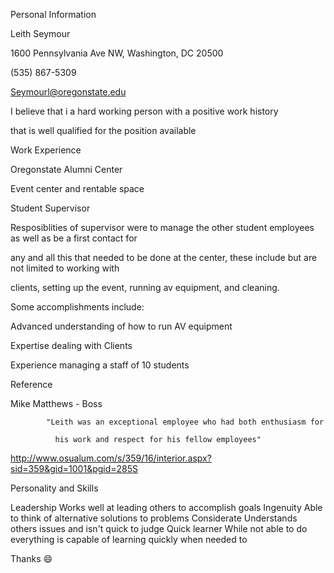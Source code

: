 Personal Information 



Leith Seymour

1600 Pennsylvania Ave NW, Washington, DC 20500

(535) 867-5309

Seymourl@oregonstate.edu



I believe that i a hard working person with a positive work history 

that is well qualified for the position available

Work Experience 

Oregonstate Alumni Center

Event center and rentable space

Student Supervisor 

Resposiblities of supervisor were to manage the other student employees as well as be a first contact for 

any and all this that needed to be done at the center, these include but are not limited to working with 

clients, setting up the event, running av equipment, and cleaning. 

Some accomplishments include:

Advanced understanding of how to run AV equipment

Expertise dealing with Clients 

Experience managing a staff of 10 students

Reference

Mike Matthews - Boss

			"Leith was an exceptional employee who had both enthusiasm for 			

			  his work and respect for his fellow employees"



http://www.osualum.com/s/359/16/interior.aspx?sid=359&gid=1001&pgid=285S

Personality and Skills

  Leadership   	Works well at leading others to accomplish goals
  Ingenuity    	Able to think of alternative solutions to problems
  Considerate  	Understands others issues and isn't quick to judge
  Quick learner	While not able to do everything is capable of learning quickly when needed to



Thanks :smile:
